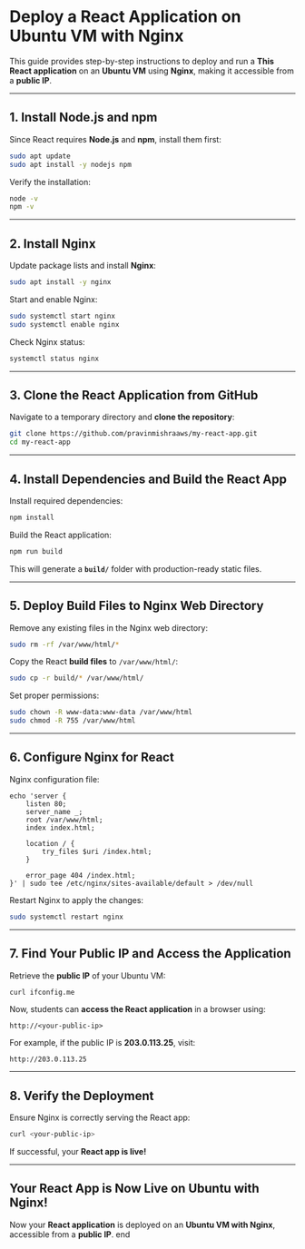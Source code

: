 
# **Deploy a React Application on Ubuntu VM with Nginx**

This guide provides step-by-step instructions to deploy and run a **This React application** on an **Ubuntu VM** using **Nginx**, making it accessible from a **public IP**.

---


## **1. Install Node.js and npm**  
Since React requires **Node.js** and **npm**, install them first:  

```sh
sudo apt update
sudo apt install -y nodejs npm
```

Verify the installation:  

```sh
node -v
npm -v
```

---

## **2. Install Nginx**  
Update package lists and install **Nginx**:  

```sh
sudo apt install -y nginx
```

Start and enable Nginx:  

```sh
sudo systemctl start nginx
sudo systemctl enable nginx
```

Check Nginx status:  

```sh
systemctl status nginx
```

---

## **3. Clone the React Application from GitHub**  
Navigate to a temporary directory and **clone the repository**:  

```sh
git clone https://github.com/pravinmishraaws/my-react-app.git
cd my-react-app
```

---

## **4. Install Dependencies and Build the React App**  
Install required dependencies:  

```sh
npm install
```

Build the React application:  

```sh
npm run build
```

This will generate a **`build/`** folder with production-ready static files.

---

## **5. Deploy Build Files to Nginx Web Directory**  
Remove any existing files in the Nginx web directory:  

```sh
sudo rm -rf /var/www/html/*
```

Copy the React **build files** to `/var/www/html/`:  

```sh
sudo cp -r build/* /var/www/html/
```

Set proper permissions:  

```sh
sudo chown -R www-data:www-data /var/www/html
sudo chmod -R 755 /var/www/html
```

---

## **6. Configure Nginx for React**  
Nginx configuration file:   

```
echo 'server {
    listen 80;
    server_name _;
    root /var/www/html;
    index index.html;
    
    location / {
        try_files $uri /index.html;
    }

    error_page 404 /index.html;
}' | sudo tee /etc/nginx/sites-available/default > /dev/null

```

Restart Nginx to apply the changes:  

```sh
sudo systemctl restart nginx
```

---

## **7. Find Your Public IP and Access the Application**  
Retrieve the **public IP** of your Ubuntu VM:  

```sh
curl ifconfig.me
```

Now, students can **access the React application** in a browser using:  

```
http://<your-public-ip>
```

For example, if the public IP is **203.0.113.25**, visit:  

```
http://203.0.113.25
```

---

## **8. Verify the Deployment**  
Ensure Nginx is correctly serving the React app:  

```sh
curl <your-public-ip>
```

If successful, your **React app is live!**  

---

## **Your React App is Now Live on Ubuntu with Nginx!**  
Now your **React application** is deployed on an **Ubuntu VM with Nginx**, accessible from a **public IP**. 
end